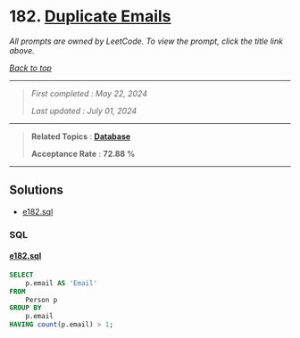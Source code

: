 # 182. [Duplicate Emails](<https://leetcode.com/problems/duplicate-emails>)

*All prompts are owned by LeetCode. To view the prompt, click the title link above.*

*[Back to top](<../README.md>)*

------

> *First completed : May 22, 2024*
>
> *Last updated : July 01, 2024*

------

> **Related Topics** : **[Database](<by_topic/Database.md>)**
>
> **Acceptance Rate** : **72.88 %**

------

## Solutions

- [e182.sql](<../my-submissions/e182.sql>)
### SQL
#### [e182.sql](<../my-submissions/e182.sql>)
```SQL
SELECT 
    p.email AS 'Email'
FROM
    Person p
GROUP BY 
    p.email
HAVING count(p.email) > 1;
```

